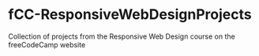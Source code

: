 # fCC-ResponsiveWebDesignProjects
Collection of projects from the Responsive Web Design course on the freeCodeCamp website

